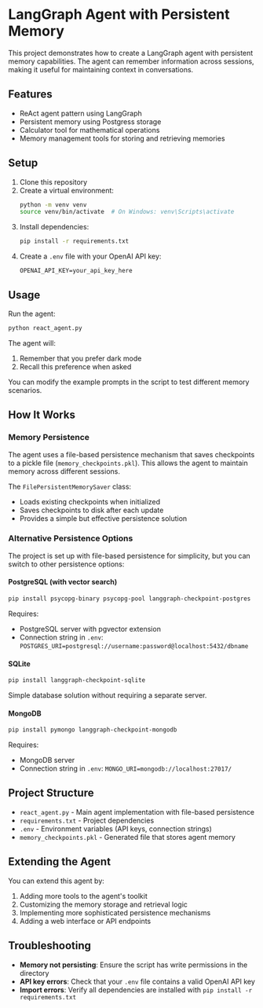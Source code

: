 # LangGraph Agent with Persistent Memory

This project demonstrates how to create a LangGraph agent with persistent memory capabilities. The agent can remember information across sessions, making it useful for maintaining context in conversations.

## Features

- ReAct agent pattern using LangGraph
- Persistent memory using Postgress storage
- Calculator tool for mathematical operations
- Memory management tools for storing and retrieving memories

## Setup

1. Clone this repository
2. Create a virtual environment:
   ```bash
   python -m venv venv
   source venv/bin/activate  # On Windows: venv\Scripts\activate
   ```
3. Install dependencies:
   ```bash
   pip install -r requirements.txt
   ```
4. Create a `.env` file with your OpenAI API key:
   ```
   OPENAI_API_KEY=your_api_key_here
   ```

## Usage

Run the agent:

```bash
python react_agent.py
```

The agent will:
1. Remember that you prefer dark mode
2. Recall this preference when asked

You can modify the example prompts in the script to test different memory scenarios.

## How It Works

### Memory Persistence

The agent uses a file-based persistence mechanism that saves checkpoints to a pickle file (`memory_checkpoints.pkl`). This allows the agent to maintain memory across different sessions.

The `FilePersistentMemorySaver` class:
- Loads existing checkpoints when initialized
- Saves checkpoints to disk after each update
- Provides a simple but effective persistence solution

### Alternative Persistence Options

The project is set up with file-based persistence for simplicity, but you can switch to other persistence options:

#### PostgreSQL (with vector search)

```bash
pip install psycopg-binary psycopg-pool langgraph-checkpoint-postgres
```

Requires:
- PostgreSQL server with pgvector extension
- Connection string in `.env`: `POSTGRES_URI=postgresql://username:password@localhost:5432/dbname`

#### SQLite

```bash
pip install langgraph-checkpoint-sqlite
```

Simple database solution without requiring a separate server.

#### MongoDB

```bash
pip install pymongo langgraph-checkpoint-mongodb
```

Requires:
- MongoDB server
- Connection string in `.env`: `MONGO_URI=mongodb://localhost:27017/`

## Project Structure

- `react_agent.py` - Main agent implementation with file-based persistence
- `requirements.txt` - Project dependencies
- `.env` - Environment variables (API keys, connection strings)
- `memory_checkpoints.pkl` - Generated file that stores agent memory

## Extending the Agent

You can extend this agent by:
1. Adding more tools to the agent's toolkit
2. Customizing the memory storage and retrieval logic
3. Implementing more sophisticated persistence mechanisms
4. Adding a web interface or API endpoints

## Troubleshooting

- **Memory not persisting**: Ensure the script has write permissions in the directory
- **API key errors**: Check that your `.env` file contains a valid OpenAI API key
- **Import errors**: Verify all dependencies are installed with `pip install -r requirements.txt`
